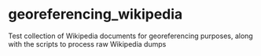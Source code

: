 georeferencing_wikipedia
========================

Test collection of Wikipedia documents for georeferencing purposes, along with the scripts to process raw Wikipedia dumps